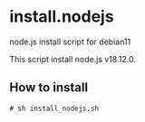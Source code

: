 install.nodejs
==============

node.js install script for debian11

This script install node.js v18.12.0.

How to install
--------------

	# sh install_nodejs.sh
